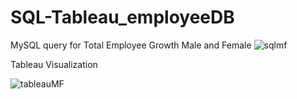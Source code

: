 # SQL-Tableau_employeeDB

MySQL query for Total Employee Growth Male and Female 
![sqlmf](https://user-images.githubusercontent.com/86543368/207209763-b5c2a4f3-7796-4e6b-a135-d26280f9bb00.png)

Tableau Visualization 

![tableauMF](https://user-images.githubusercontent.com/86543368/207209959-a19309ae-45d0-4a65-b309-1da4420574a9.png)
